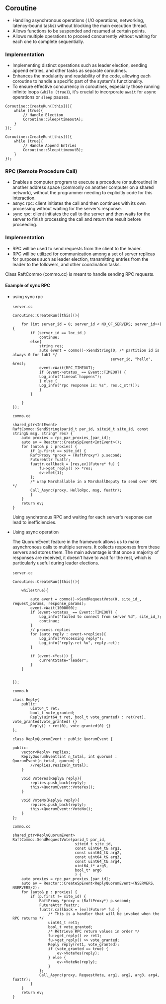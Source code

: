 
## Coroutine
- Handling asynchronous operations ( I/O operations, networking, latency-bound tasks) without blocking the main execution thread.
- Allows functions to be suspended and resumed at certain points.
- Allows multiple operations to proceed concurrently without waiting for each one to complete sequentially.


### Implementation 
- Implementing distinct operations such as leader election, sending append entries, and other tasks as separate coroutines.
- Enhances the modularity and readability of the code, allowing each coroutine to handle a specific part of the system's functionality.
- To ensure effective concurrency in coroutines, especially those running infinite loops (`while (true)`), it's crucial to incorporate `await` for async operations or `sleep` pauses. 

```
Coroutine::CreateRun([this](){
    while (true){
        // Handle Election        
        Coroutine::Sleep(timeoutA);
    }
});

Coroutine::CreateRun([this](){
    while (true){
        // Handle Append Entries        
        Coroutine::Sleep(timeoutB);
    }
});
```

### RPC (Remote Procedure Call)

- Enables a computer program to execute a procedure (or subroutine) in another address space (commonly on another computer on a shared network), without the programmer needing to explicitly code for this interaction.
- asnyc rpc: client initiates the call and then continues with its own processing without waiting for the server's response.
- sync rpc:  client initiates the call to the server and then waits for the server to finish processing the call and return the result before proceeding. 

### Implementation

- RPC will be used to send requests from the client to the leader.
- RPC will be utilized for communication among a set of server replicas for purposes such as leader election, transmitting entries from the leader to the followers, and other coordination tasks.

Class RaftCommo (commo.cc) is meant to handle sending RPC requests.

#### Example of sync RPC

- using sync rpc \
    \
    `server.cc` 
    ```
    Coroutine::CreateRun([this](){

        for (int server_id = 0; server_id < NO_OF_SERVERS; server_id++){
            if (server_id == loc_id_)
                continue;
            else{
                string res;
                auto event = commo()->SendString(0, /* partition id is always 0 for lab1 */
                                                server_id, "hello", &res);
                event->Wait(RPC_TIMEOUT); 
                if (event->status_ == Event::TIMEOUT) {
                Log_info("timeout happens");
                } else {
                Log_info("rpc response is: %s", res.c_str()); 
                }
            }

        }
    });
    ```
    `commo.cc` 
    ```
    shared_ptr<IntEvent> 
    RaftCommo::SendString(parid_t par_id, siteid_t site_id, const string& msg, string* res) {
        auto proxies = rpc_par_proxies_[par_id];
        auto ev = Reactor::CreateSpEvent<IntEvent>();
        for (auto& p : proxies) {
            if (p.first == site_id) {
            RaftProxy *proxy = (RaftProxy*) p.second;
            FutureAttr fuattr;
            fuattr.callback = [res,ev](Future* fu) {
                fu->get_reply() >> *res;
                ev->Set(1);
            };
            /* wrap Marshallable in a MarshallDeputy to send over RPC */
            Call_Async(proxy, HelloRpc, msg, fuattr);
            }
        }
        return ev;
    }
    ```

    Using synchronous RPC and waiting for each server's response can lead to inefficiencies. 

- Using async operation


    The QuorumEvent feature in the framework allows us to make asynchronous calls to multiple servers. It collects responses from these servers and stores them. The main advantage is that once a majority of responses are received, it doesn't have to wait for the rest, which is particularly useful during leader elections. \
    \
    `server.cc`

    ```
    Coroutine::CreateRun([this](){

        while(true){
          
            auto event = commo()->SendRequestVote(0, site_id_, request_params, response_params);
            event->Wait(1000000);
            if (event->status_ == Event::TIMEOUT) {
                Log_info("failed to connect from server %d", site_id_);
                continue;
            }
            // process replies
            for (auto reply : event->replies){
                Log_info("Processing reply");
                Log_info("reply.ret %u", reply.ret);
            }

            if (event->Yes()) {
                currentState="leader";
            } 
        }
    
        
    });

    ```
    `commo.h`

    ```
    class Reply{
        public:
            uint64_t ret;
            bool_t vote_granted;
            Reply(uint64_t ret, bool_t vote_granted) : ret(ret), vote_granted(vote_granted) {}
            Reply() : ret(0), vote_granted(0) {}
    };

    class ReplyQuorumEvent : public QuorumEvent {

    public:
        vector<Reply> replies;
        ReplyQuorumEvent(int n_total, int quorum) : QuorumEvent(n_total, quorum) {
            //replies.resize(n_total);
        }

        void VoteYes(Reply& reply){
            replies.push_back(reply);
            this->QuorumEvent::VoteYes();
        }
        
        void VoteNo(Reply& reply){
            replies.push_back(reply);
            this->QuorumEvent::VoteNo();
        }
    };
    ```
    `commo.cc`
    ```
    shared_ptr<ReplyQuorumEvent> 
    RaftCommo::SendRequestVote(parid_t par_id,
                                siteid_t site_id,
                                const uint64_t& arg1,
                                const uint64_t& arg2,
                                const uint64_t& arg3,
                                const uint64_t& arg4,
                                uint64_t* arg5,
                                bool_t* arg6
                                ) {
        auto proxies = rpc_par_proxies_[par_id];
        auto ev = Reactor::CreateSpEvent<ReplyQuorumEvent>(NSERVERS, NSERVERS/2);
        for (auto& p : proxies) {
            if (p.first != site_id) {
                RaftProxy *proxy = (RaftProxy*) p.second;
                FutureAttr fuattr;
                fuattr.callback = [ev](Future* fu) {
                    /* This is a handler that will be invoked when the RPC returns */
                    uint64_t ret1;
                    bool_t vote_granted;
                    /* Retrieve RPC return values in order */
                    fu->get_reply() >> ret1;
                    fu->get_reply() >> vote_granted;
                    Reply reply(ret1, vote_granted);
                    if (vote_granted == true) {
                        ev->VoteYes(reply);
                    } else {
                        ev->VoteNo(reply);
                    }
                };
                Call_Async(proxy, RequestVote, arg1, arg2, arg3, arg4, fuattr);
            }
        }
        return ev;
    }

    ```